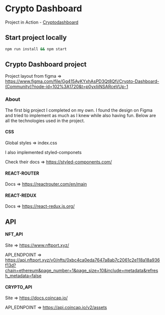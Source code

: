 # Crypto Dashboard

Project in Action - [Cryptodashboard](https://cryptodashboardluigi.netlify.app/)

## Start project locally

```sh
npm run install && npm start
```

## Crypto Dashboard project

Project layout from figma => https://www.figma.com/file/Gg415AyKYxhAsPD3Qt8Qfi/Crypto-Dashboard-(Community)?node-id=102%3A1720&t=p0yxIiiNSARceVUp-1

### About

The first big project I completed on my own. I found the design on Figma and tried to implement as much as I knew while also having fun. Below are all the technologies used in the project.

#### CSS

Global styles => index.css

I also implemented styled-componets

Check their docs => https://styled-components.com/

#### REACT-ROUTER

Docs => https://reactrouter.com/en/main

#### REACT-REDUX

Docs => https://react-redux.js.org/

## API

#### NFT_API

Site => https://www.nftport.xyz/

API_ENDPOINT => https://api.nftport.xyz/v0/nfts/0xbc4ca0eda7647a8ab7c2061c2e118a18a936f13d?chain=ethereum&page_number=1&page_size=10&include=metadata&refresh_metadata=false

#### CRYPTO_API

Site => https://docs.coincap.io/

API_EDNPOINT => https://api.coincap.io/v2/assets
